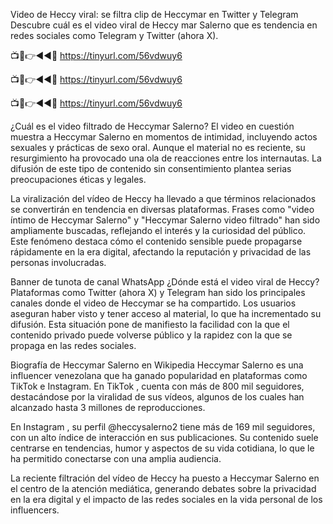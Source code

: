 Video de Heccy viral: se filtra clip de Heccymar en Twitter y Telegram
Descubre cuál es el video viral de Heccy mar Salerno que es tendencia en redes sociales como Telegram y Twitter (ahora X).


📺📱👉◄◄🔴 https://tinyurl.com/56vdwuy6

📺📱👉◄◄🔴 https://tinyurl.com/56vdwuy6

📺📱👉◄◄🔴 https://tinyurl.com/56vdwuy6



¿Cuál es el video filtrado de Heccymar Salerno?
El video en cuestión muestra a Heccymar Salerno en momentos de intimidad, incluyendo actos sexuales y prácticas de sexo oral. Aunque el material no es reciente, su resurgimiento ha provocado una ola de reacciones entre los internautas. La difusión de este tipo de contenido sin consentimiento plantea serias preocupaciones éticas y legales.


La viralización del vídeo de Heccy ha llevado a que términos relacionados se convertirán en tendencia en diversas plataformas. Frases como "video íntimo de Heccymar Salerno" y "Heccymar Salerno video filtrado" han sido ampliamente buscadas, reflejando el interés y la curiosidad del público. Este fenómeno destaca cómo el contenido sensible puede propagarse rápidamente en la era digital, afectando la reputación y privacidad de las personas involucradas.

Banner de tunota de canal WhatsApp
¿Dónde está el video viral de Heccy?
Plataformas como Twitter (ahora X) y Telegram han sido los principales canales donde el video de Heccymar se ha compartido. Los usuarios aseguran haber visto y tener acceso al material, lo que ha incrementado su difusión. Esta situación pone de manifiesto la facilidad con la que el contenido privado puede volverse público y la rapidez con la que se propaga en las redes sociales.

Biografía de Heccymar Salerno en Wikipedia
Heccymar Salerno es una influencer venezolana que ha ganado popularidad en plataformas como TikTok e Instagram. En TikTok , cuenta con más de 800 mil seguidores, destacándose por la viralidad de sus vídeos, algunos de los cuales han alcanzado hasta 3 millones de reproducciones.


En Instagram , su perfil @heccysalerno2 tiene más de 169 mil seguidores, con un alto índice de interacción en sus publicaciones. Su contenido suele centrarse en tendencias, humor y aspectos de su vida cotidiana, lo que le ha permitido conectarse con una amplia audiencia.

La reciente filtración del vídeo de Heccy ha puesto a Heccymar Salerno en el centro de la atención mediática, generando debates sobre la privacidad en la era digital y el impacto de las redes sociales en la vida personal de los influencers.
